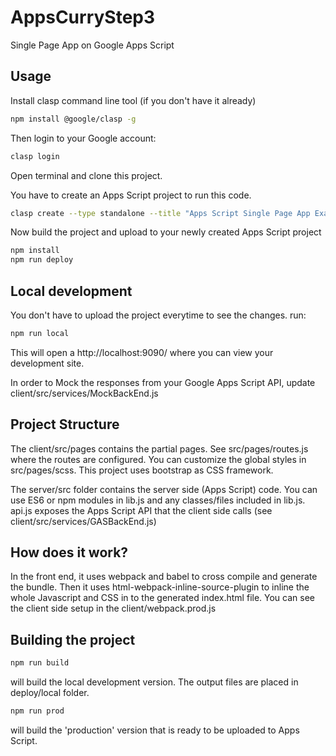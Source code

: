 # AppsCurryStep3
Single Page App on Google Apps Script 

## Usage

Install clasp command line tool (if you don't have it already)

```bash
npm install @google/clasp -g
```

Then login to your Google account:

```bash
clasp login
```

Open terminal and clone this project.

You have to create an Apps Script project to run this code.

```bash
clasp create --type standalone --title "Apps Script Single Page App Example"
```

Now build the project and upload to your newly created Apps Script project

```bash
npm install
npm run deploy
```
## Local development

You don't have to upload the project everytime to see the changes.
run:

```bash
npm run local
```
This will open a http://localhost:9090/ where you can view your development site.

In order to Mock the responses from your Google Apps Script API, update client/src/services/MockBackEnd.js

## Project Structure

The client/src/pages contains the partial pages. See src/pages/routes.js where the routes are configured.
You can customize the global styles in src/pages/scss. This project uses bootstrap as CSS framework.

The server/src folder contains the server side (Apps Script) code. You can use ES6 or npm modules in lib.js and any classes/files included in lib.js. 
api.js exposes the Apps Script API that the client side calls (see client/src/services/GASBackEnd.js)


## How does it work?
In the front end, it uses webpack and babel to cross compile and generate the bundle.
Then it uses html-webpack-inline-source-plugin to inline the whole Javascript and CSS in to the generated index.html file.
You can see the client side setup in the client/webpack.prod.js 

## Building the project

```bash
npm run build
```

will build the local development version. The output files are placed in deploy/local folder.

```bash
npm run prod
```

will build the 'production' version that is ready to be uploaded to Apps Script. 




